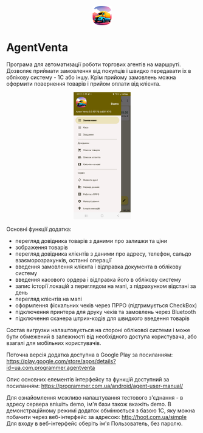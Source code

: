 
<p align="center">
  <img src="store/icon/web/icon-192.png" alt="icon" width="50">
</p>

# AgentVenta
Програма для автоматизації роботи торгових агентів на маршруті. Дозволяє приймати замовлення від покупців і швидко передавати їх в облікову систему - 1С або іншу. Крім прийому замовлень можна оформити повернення товарів і прийом оплати від клієнта. 

<p align="center">
  <img src="store/Screenshot_20230915_220154.png" alt="main screen view" width="150">
</p>

Основні функції додатка:
- перегляд довідника товарів з даними про залишки та ціни
- зображення товарів
- перегляд довідника клієнтів з даними про адресу, телефон, сальдо взаєморозрахунків, останні операції
- введення замовлення клієнта і відправка документа в облікову систему
- введення касового ордера і відправка його в облікову систему
- запис історії локацій з переглядом на мапі, з підрахунком відстані за день
- перегляд клієнтів на мапі
- оформлення фіскальних чеків через ПРРО (підтримується CheckBox)
- підключення принтера для друку чеків та замовлень через Bluetooth
- підключення сканера штрих-кодів для швидкого введення товарів

Состав вигрузки налаштовується на стороні облікової системи і може бути обмежений в залежності від необхідного доступа користувача, або взагалі для мобільних користувачів.

Поточна версія додатка доступна в Google Play за посиланням: https://play.google.com/store/apps/details?id=ua.com.programmer.agentventa

Опис основних елементів інтерфейсу та функцій доступний за посиланням: https://programmer.com.ua/android/agent-user-manual/

Для ознайомлення можливо налаштування тестового з'єднання - в адресу сервера впішіть demo, ім'я бази також вкажіть demo.
В демонстраційному режимі додаток обмінюється з базою 1С, яку можна побачити через веб-інтерфейс за адресою: http://hoot.com.ua/simple 
Для входу в веб-інтерфейс оберіть ім'я Пользователь, без паролю.
